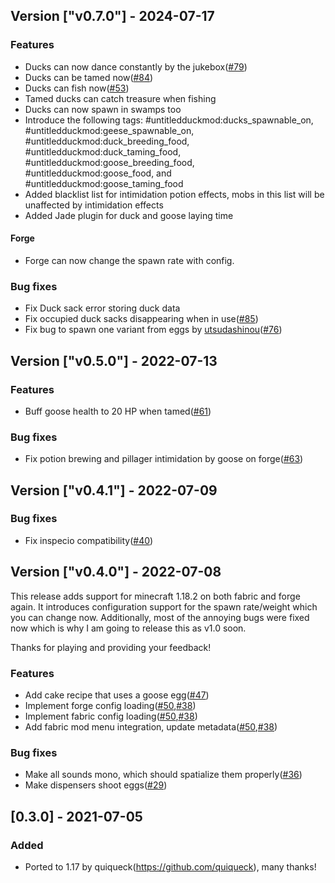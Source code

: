 ## Version ["v0.7.0"] - 2024-07-17

### Features

- Ducks can now dance constantly by the jukebox([#79](https://github.com/Okabintaro/UntitledDuckMod/issues/79))
- Ducks can be tamed now([#84](https://github.com/Okabintaro/UntitledDuckMod/issues/84))
- Ducks can fish now([#53](https://github.com/Okabintaro/UntitledDuckMod/issues/53))
- Tamed ducks can catch treasure when fishing
- Ducks can now spawn in swamps too
- Introduce the following tags: #untitledduckmod:ducks_spawnable_on, #untitledduckmod:geese_spawnable_on, #untitledduckmod:duck_breeding_food, #untitledduckmod:duck_taming_food, #untitledduckmod:goose_breeding_food, #untitledduckmod:goose_food, and #untitledduckmod:goose_taming_food
- Added blacklist list for intimidation potion effects, mobs in this list will be unaffected by intimidation effects
- Added Jade plugin for duck and goose laying time
#### Forge

- Forge can now change the spawn rate with config.

### Bug fixes

- Fix Duck sack error storing duck data
- Fix occupied duck sacks disappearing when in use([#85](https://github.com/Okabintaro/UntitledDuckMod/issues/85))
- Fix bug to spawn one variant from eggs by [utsudashinou](https://github.com/utsudashinou)([#76](https://github.com/Okabintaro/UntitledDuckMod/issues/76))

## Version ["v0.5.0"] - 2022-07-13

### Features

- Buff goose health to 20 HP when tamed([#61](https://github.com/Okabintaro/UntitledDuckMod/issues/61))

### Bug fixes

- Fix potion brewing and pillager intimidation by goose on forge([#63](https://github.com/Okabintaro/UntitledDuckMod/issues/63))
## Version ["v0.4.1"] - 2022-07-09

### Bug fixes

- Fix inspecio compatibility([#40](https://github.com/Okabintaro/UntitledDuckMod/issues/40))
## Version ["v0.4.0"] - 2022-07-08

This release adds support for minecraft 1.18.2 on both fabric and forge again.
It introduces configuration support for the spawn rate/weight which you can change now.
Additionally, most of the annoying bugs were fixed now which is why I am going to release this as v1.0 soon.

Thanks for playing and providing your feedback!

### Features

- Add cake recipe that uses a goose egg([#47](https://github.com/Okabintaro/UntitledDuckMod/issues/47))
- Implement forge config loading([#50](https://github.com/Okabintaro/UntitledDuckMod/issues/50),[#38](https://github.com/Okabintaro/UntitledDuckMod/issues/38))
- Implement fabric config loading([#50](https://github.com/Okabintaro/UntitledDuckMod/issues/50),[#38](https://github.com/Okabintaro/UntitledDuckMod/issues/38))
- Add fabric mod menu integration, update metadata([#50](https://github.com/Okabintaro/UntitledDuckMod/issues/50),[#38](https://github.com/Okabintaro/UntitledDuckMod/issues/38))

### Bug fixes

- Make all sounds mono, which should spatialize them properly([#36](https://github.com/Okabintaro/UntitledDuckMod/issues/36))
- Make dispensers shoot eggs([#29](https://github.com/Okabintaro/UntitledDuckMod/issues/29))
## [0.3.0] - 2021-07-05

### Added

- Ported to 1.17 by quiqueck(https://github.com/quiqueck), many thanks!
